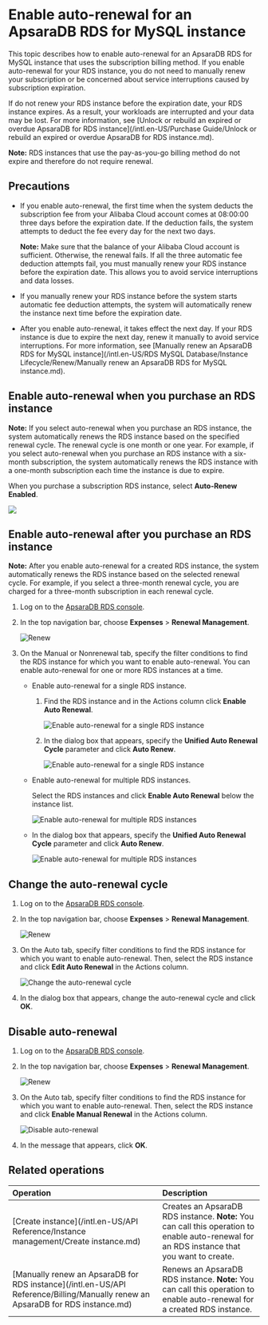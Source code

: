 # Enable auto-renewal for an ApsaraDB RDS for MySQL instance

This topic describes how to enable auto-renewal for an ApsaraDB RDS for MySQL instance that uses the subscription billing method. If you enable auto-renewal for your RDS instance, you do not need to manually renew your subscription or be concerned about service interruptions caused by subscription expiration.

If do not renew your RDS instance before the expiration date, your RDS instance expires. As a result, your workloads are interrupted and your data may be lost. For more information, see [Unlock or rebuild an expired or overdue ApsaraDB for RDS instance](/intl.en-US/Purchase Guide/Unlock or rebuild an expired or overdue ApsaraDB for RDS instance.md).

**Note:** RDS instances that use the pay-as-you-go billing method do not expire and therefore do not require renewal.

## Precautions

-   If you enable auto-renewal, the first time when the system deducts the subscription fee from your Alibaba Cloud account comes at 08:00:00 three days before the expiration date. If the deduction fails, the system attempts to deduct the fee every day for the next two days.

    **Note:** Make sure that the balance of your Alibaba Cloud account is sufficient. Otherwise, the renewal fails. If all the three automatic fee deduction attempts fail, you must manually renew your RDS instance before the expiration date. This allows you to avoid service interruptions and data losses.

-   If you manually renew your RDS instance before the system starts automatic fee deduction attempts, the system will automatically renew the instance next time before the expiration date.
-   After you enable auto-renewal, it takes effect the next day. If your RDS instance is due to expire the next day, renew it manually to avoid service interruptions. For more information, see [Manually renew an ApsaraDB RDS for MySQL instance](/intl.en-US/RDS MySQL Database/Instance Lifecycle/Renew/Manually renew an ApsaraDB RDS for MySQL instance.md).

## Enable auto-renewal when you purchase an RDS instance

**Note:** If you select auto-renewal when you purchase an RDS instance, the system automatically renews the RDS instance based on the specified renewal cycle. The renewal cycle is one month or one year. For example, if you select auto-renewal when you purchase an RDS instance with a six-month subscription, the system automatically renews the RDS instance with a one-month subscription each time the instance is due to expire.

When you purchase a subscription RDS instance, select **Auto-Renew Enabled**.

![](https://static-aliyun-doc.oss-cn-hangzhou.aliyuncs.com/assets/img/en-US/3150359951/p11146.png)

## Enable auto-renewal after you purchase an RDS instance

**Note:** After you enable auto-renewal for a created RDS instance, the system automatically renews the RDS instance based on the selected renewal cycle. For example, if you select a three-month renewal cycle, you are charged for a three-month subscription in each renewal cycle.

1.  Log on to the [ApsaraDB RDS console](https://rds.console.aliyun.com/).
2.  In the top navigation bar, choose **Expenses** \> **Renewal Management**.

    ![Renew](https://static-aliyun-doc.oss-cn-hangzhou.aliyuncs.com/assets/img/en-US/3150359951/p48528.png)

3.  On the Manual or Nonrenewal tab, specify the filter conditions to find the RDS instance for which you want to enable auto-renewal. You can enable auto-renewal for one or more RDS instances at a time.
    -   Enable auto-renewal for a single RDS instance.
        1.  Find the RDS instance and in the Actions column click **Enable Auto Renewal**.

            ![Enable auto-renewal for a single RDS instance](https://static-aliyun-doc.oss-cn-hangzhou.aliyuncs.com/assets/img/en-US/6940359951/p48534.png)

        2.  In the dialog box that appears, specify the **Unified Auto Renewal Cycle** parameter and click **Auto Renew**.

            ![Enable auto-renewal for a single RDS instance](https://static-aliyun-doc.oss-cn-hangzhou.aliyuncs.com/assets/img/en-US/6940359951/p48535.png)

    -   Enable auto-renewal for multiple RDS instances.

        Select the RDS instances and click **Enable Auto Renewal** below the instance list.

        ![Enable auto-renewal for multiple RDS instances](https://static-aliyun-doc.oss-cn-hangzhou.aliyuncs.com/assets/img/en-US/6940359951/p48536.png)

    -   In the dialog box that appears, specify the **Unified Auto Renewal Cycle** parameter and click **Auto Renew**.

        ![Enable auto-renewal for multiple RDS instances](https://static-aliyun-doc.oss-cn-hangzhou.aliyuncs.com/assets/img/en-US/6940359951/p48537.png)


## Change the auto-renewal cycle

1.  Log on to the [ApsaraDB RDS console](https://rds.console.aliyun.com/).
2.  In the top navigation bar, choose **Expenses** \> **Renewal Management**.

    ![Renew](https://static-aliyun-doc.oss-cn-hangzhou.aliyuncs.com/assets/img/en-US/3150359951/p48528.png)

3.  On the Auto tab, specify filter conditions to find the RDS instance for which you want to enable auto-renewal. Then, select the RDS instance and click **Edit Auto Renewal** in the Actions column.

    ![Change the auto-renewal cycle](https://static-aliyun-doc.oss-cn-hangzhou.aliyuncs.com/assets/img/en-US/7940359951/p48538.png)

4.  In the dialog box that appears, change the auto-renewal cycle and click **OK**.

## Disable auto-renewal

1.  Log on to the [ApsaraDB RDS console](https://rds.console.aliyun.com/).
2.  In the top navigation bar, choose **Expenses** \> **Renewal Management**.

    ![Renew](https://static-aliyun-doc.oss-cn-hangzhou.aliyuncs.com/assets/img/en-US/3150359951/p48528.png)

3.  On the Auto tab, specify filter conditions to find the RDS instance for which you want to enable auto-renewal. Then, select the RDS instance and click **Enable Manual Renewal** in the Actions column.

    ![Disable auto-renewal](https://static-aliyun-doc.oss-cn-hangzhou.aliyuncs.com/assets/img/en-US/7940359951/p48539.png)

4.  In the message that appears, click **OK**.

## Related operations

|Operation|Description|
|:--------|:----------|
|[Create instance](/intl.en-US/API Reference/Instance management/Create instance.md)|Creates an ApsaraDB RDS instance. **Note:** You can call this operation to enable auto-renewal for an RDS instance that you want to create. |
|[Manually renew an ApsaraDB for RDS instance](/intl.en-US/API Reference/Billing/Manually renew an ApsaraDB for RDS instance.md)|Renews an ApsaraDB RDS instance. **Note:** You can call this operation to enable auto-renewal for a created RDS instance. |

